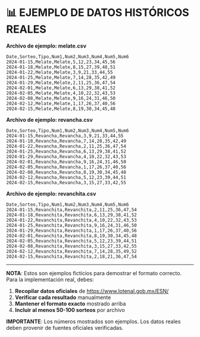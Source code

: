 # 📊 EJEMPLO DE DATOS HISTÓRICOS REALES

**Archivo de ejemplo: melate.csv**

```csv
Date,Sorteo,Tipo,Num1,Num2,Num3,Num4,Num5,Num6
2024-01-15,Melate,Melate,5,12,23,34,45,56
2024-01-18,Melate,Melate,8,15,27,39,48,51
2024-01-22,Melate,Melate,3,9,21,33,44,55
2024-01-25,Melate,Melate,7,14,28,35,42,49
2024-01-29,Melate,Melate,2,11,25,36,47,54
2024-02-01,Melate,Melate,6,13,29,38,41,52
2024-02-05,Melate,Melate,4,10,22,32,43,53
2024-02-08,Melate,Melate,9,16,24,31,46,50
2024-02-12,Melate,Melate,1,17,26,37,40,56
2024-02-15,Melate,Melate,8,19,30,34,45,48
```

**Archivo de ejemplo: revancha.csv**

```csv
Date,Sorteo,Tipo,Num1,Num2,Num3,Num4,Num5,Num6
2024-01-15,Revancha,Revancha,3,9,21,33,44,55
2024-01-18,Revancha,Revancha,7,14,28,35,42,49
2024-01-22,Revancha,Revancha,2,11,25,36,47,54
2024-01-25,Revancha,Revancha,6,13,29,38,41,52
2024-01-29,Revancha,Revancha,4,10,22,32,43,53
2024-02-01,Revancha,Revancha,9,16,24,31,46,50
2024-02-05,Revancha,Revancha,1,17,26,37,40,56
2024-02-08,Revancha,Revancha,8,19,30,34,45,48
2024-02-12,Revancha,Revancha,5,12,23,39,44,51
2024-02-15,Revancha,Revancha,3,15,27,33,42,55
```

**Archivo de ejemplo: revanchita.csv**

```csv
Date,Sorteo,Tipo,Num1,Num2,Num3,Num4,Num5,Num6
2024-01-15,Revanchita,Revanchita,2,11,25,36,47,54
2024-01-18,Revanchita,Revanchita,6,13,29,38,41,52
2024-01-22,Revanchita,Revanchita,4,10,22,32,43,53
2024-01-25,Revanchita,Revanchita,9,16,24,31,46,50
2024-01-29,Revanchita,Revanchita,1,17,26,37,40,56
2024-02-01,Revanchita,Revanchita,8,19,30,34,45,48
2024-02-05,Revanchita,Revanchita,5,12,23,39,44,51
2024-02-08,Revanchita,Revanchita,3,15,27,33,42,55
2024-02-12,Revanchita,Revanchita,7,14,28,35,49,52
2024-02-15,Revanchita,Revanchita,2,18,21,36,47,54
```

---

**NOTA**: Estos son ejemplos ficticios para demostrar el formato correcto. Para la implementación real, debes:

1. **Recopilar datos oficiales** de https://www.lotenal.gob.mx/ESN/
2. **Verificar cada resultado** manualmente
3. **Mantener el formato exacto** mostrado arriba
4. **Incluir al menos 50-100 sorteos** por archivo

**IMPORTANTE**: Los números mostrados son ejemplos. Los datos reales deben provenir de fuentes oficiales verificadas.
